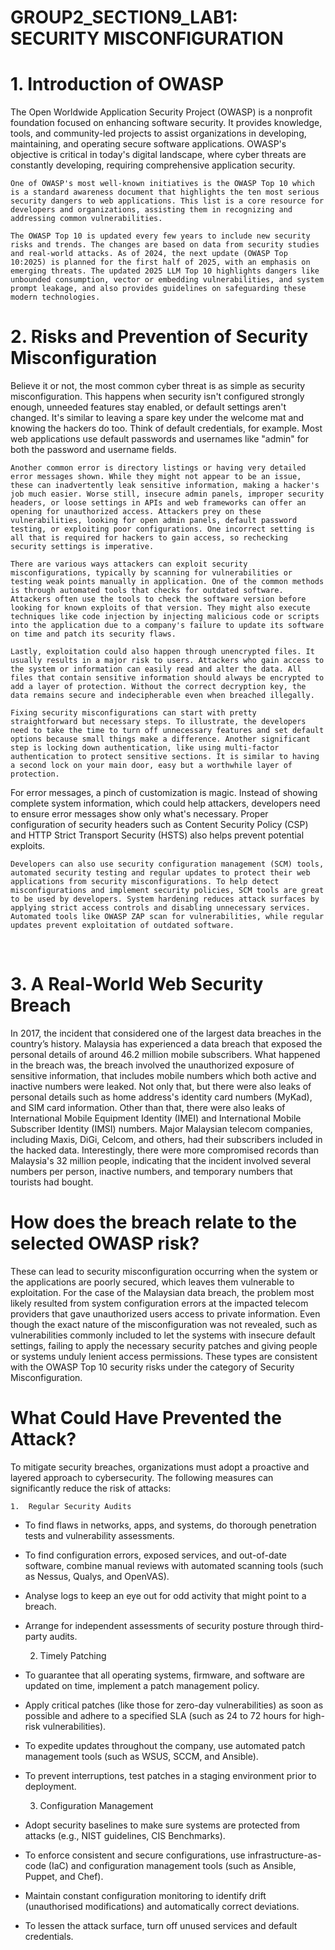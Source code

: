 # GROUP2_SECTION9_LAB1: SECURITY MISCONFIGURATION

# 1.	Introduction of OWASP

The Open Worldwide Application Security Project (OWASP) is a nonprofit foundation focused on enhancing software security. It provides knowledge, tools, and community-led projects to assist organizations in developing, maintaining, and operating secure software applications. OWASP's objective is critical in today's digital landscape, where cyber threats are constantly developing, requiring comprehensive application security.

    One of OWASP's most well-known initiatives is the OWASP Top 10 which is a standard awareness document that highlights the ten most serious security dangers to web applications. This list is a core resource for developers and organizations, assisting them in recognizing and addressing common vulnerabilities. 

    The OWASP Top 10 is updated every few years to include new security risks and trends. The changes are based on data from security studies and real-world attacks. As of 2024, the next update (OWASP Top 10:2025) is planned for the first half of 2025, with an emphasis on emerging threats. The updated 2025 LLM Top 10 highlights dangers like unbounded consumption, vector or embedding vulnerabilities, and system prompt leakage, and also provides guidelines on safeguarding these modern technologies.

# 2.	Risks and Prevention of Security Misconfiguration

Believe it or not, the most common cyber threat is as simple as security misconfiguration. This happens when security isn't configured strongly enough, unneeded features stay enabled, or default settings aren't changed. It's similar to leaving a spare key under the welcome mat and knowing the hackers do too. Think of default credentials, for example. Most web applications use default passwords and usernames like "admin" for both the password and username fields. 

    Another common error is directory listings or having very detailed error messages shown. While they might not appear to be an issue, these can inadvertently leak sensitive information, making a hacker's job much easier. Worse still, insecure admin panels, improper security headers, or loose settings in APIs and web frameworks can offer an opening for unauthorized access. Attackers prey on these vulnerabilities, looking for open admin panels, default password testing, or exploiting poor configurations. One incorrect setting is all that is required for hackers to gain access, so rechecking security settings is imperative.

    There are various ways attackers can exploit security misconfigurations, typically by scanning for vulnerabilities or testing weak points manually in application. One of the common methods is through automated tools that checks for outdated software. Attackers often use the tools to check the software version before looking for known exploits of that version. They might also execute techniques like code injection by injecting malicious code or scripts into the application due to a company's failure to update its software on time and patch its security flaws. 

    Lastly, exploitation could also happen through unencrypted files. It usually results in a major risk to users. Attackers who gain access to the system or information can easily read and alter the data. All files that contain sensitive information should always be encrypted to add a layer of protection. Without the correct decryption key, the data remains secure and indecipherable even when breached illegally. 

    Fixing security misconfigurations can start with pretty straightforward but necessary steps. To illustrate, the developers need to take the time to turn off unnecessary features and set default options because small things make a difference. Another significant step is locking down authentication, like using multi-factor authentication to protect sensitive sections. It is similar to having a second lock on your main door, easy but a worthwhile layer of protection.
For error messages, a pinch of customization is magic. Instead of showing complete system information, which could help attackers, developers need to ensure error messages show only what's necessary. Proper configuration of security headers such as Content Security Policy (CSP) and HTTP Strict Transport Security (HSTS) also helps prevent potential exploits.

    Developers can also use security configuration management (SCM) tools, automated security testing and regular updates to protect their web applications from security misconfigurations. To help detect misconfigurations and implement security policies, SCM tools are great to be used by developers. System hardening reduces attack surfaces by applying strict access controls and disabling unnecessary services. Automated tools like OWASP ZAP scan for vulnerabilities, while regular updates prevent exploitation of outdated software.
 
# 3.	A Real-World Web Security Breach

In 2017, the incident that considered one of the largest data breaches in the country’s history. Malaysia has experienced a data breach that exposed the personal details of around 46.2 million mobile subscribers. What happened in the breach was, the breach involved the unauthorized exposure of sensitive information, that includes mobile numbers which both active and inactive numbers were leaked. Not only that, but there were also leaks of personal details such as home address's identity card numbers (MyKad), and SIM card information. Other than that, there were also leaks of International Mobile Equipment Identity (IMEI) and International Mobile Subscriber Identity (IMSI) numbers.
Major Malaysian telecom companies, including Maxis, DiGi, Celcom, and others, had their subscribers included in the hacked data. Interestingly, there were more compromised records than Malaysia's 32 million people, indicating that the incident involved several numbers per person, inactive numbers, and temporary numbers that tourists had bought.

# How does the breach relate to the selected OWASP risk?

These can lead to security misconfiguration occurring when the system or the applications are poorly secured, which leaves them vulnerable to exploitation. For the case of the Malaysian data breach, the problem most likely resulted from system configuration errors at the impacted telecom providers that gave unauthorized users access to private information. Even though the exact nature of the misconfiguration was not revealed, such as vulnerabilities commonly included to let the systems with insecure default settings, failing to apply the necessary security patches and giving people or systems unduly lenient access permissions. These types are consistent with the OWASP Top 10 security risks under the category of Security Misconfiguration.

# What Could Have Prevented the Attack?

To mitigate security breaches, organizations must adopt a proactive and layered approach to cybersecurity. The following measures can significantly reduce the risk of attacks:
    
    1.	Regular Security Audits
-	To find flaws in networks, apps, and systems, do thorough penetration tests and vulnerability assessments.
-	To find configuration errors, exposed services, and out-of-date software, combine manual reviews with automated scanning tools (such as Nessus, Qualys, and OpenVAS).
-	Analyse logs to keep an eye out for odd activity that might point to a breach.
-	Arrange for independent assessments of security posture through third-party audits.

    2.	Timely Patching
-	To guarantee that all operating systems, firmware, and software are updated on time, implement a patch management policy.
-	Apply critical patches (like those for zero-day vulnerabilities) as soon as possible and adhere to a specified SLA (such as 24 to 72 hours for high-risk vulnerabilities).
-	To expedite updates throughout the company, use automated patch management tools (such as WSUS, SCCM, and Ansible).
-	To prevent interruptions, test patches in a staging environment prior to deployment.

    3.	Configuration Management
-	Adopt security baselines to make sure systems are protected from attacks (e.g., NIST guidelines, CIS Benchmarks).
-	To enforce consistent and secure configurations, use infrastructure-as-code (IaC) and configuration management tools (such as Ansible, Puppet, and Chef).
-	Maintain constant configuration monitoring to identify drift (unauthorised modifications) and automatically correct deviations.
-	To lessen the attack surface, turn off unused services and default credentials.
